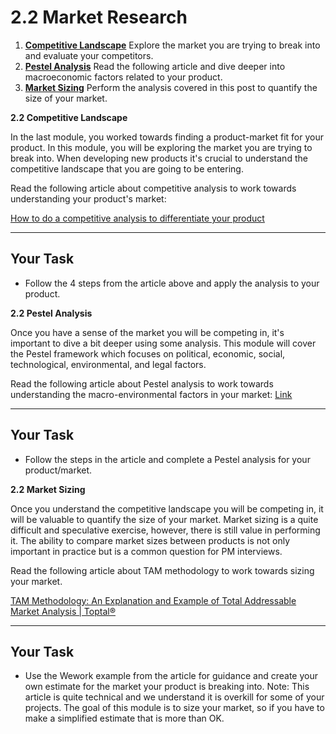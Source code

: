 # 2.2 Market Research

1. **[Competitive Landscape](https://community.ubcpm.club/resources/post/2-2-competitive-landscape-bg9VhPZnr5vU3LT)** Explore the market you are trying to break into and evaluate your competitors.
2. **[Pestel Analysis](https://community.ubcpm.club/resources/post/2-2-pestel-analysis-7JxaSp6xNdqdZk1)** Read the following article and dive deeper into macroeconomic factors related to your product.
3. **[Market Sizing](https://community.ubcpm.club/resources/post/2-2-market-sizing-o2uF3p2zQs8ZuZS)** Perform the analysis covered in this post to quantify the size of your market.

**2.2 Competitive Landscape**

In the last module, you worked towards finding a product-market fit for your product. In this module, you will be exploring the market you are trying to break into. When developing new products it's crucial to understand the competitive landscape that you are going to be entering.

Read the following article about competitive analysis to work towards understanding your product's market:

[How to do a competitive analysis to differentiate your product](https://www.productboard.com/blog/competitive-analysis-differentiate-your-product/)

---

## **Your Task**

- Follow the 4 steps from the article above and apply the analysis to your product.

**2.2 Pestel Analysis**

Once you have a sense of the market you will be competing in, it's important to dive a bit deeper using some analysis. This module will cover the Pestel framework which focuses on political, economic, social, technological, environmental, and legal factors.

Read the following article about Pestel analysis to work towards understanding the macro-environmental factors in your market: [Link](https://pestleanalysis.com/what-is-pestle-analysis/)

---

## **Your Task**

- Follow the steps in the article and complete a Pestel analysis for your product/market.

**2.2 Market Sizing**

Once you understand the competitive landscape you will be competing in, it will be valuable to quantify the size of your market. Market sizing is a quite difficult and speculative exercise, however, there is still value in performing it. The ability to compare market sizes between products is not only important in practice but is a common question for PM interviews.

Read the following article about TAM methodology to work towards sizing your market.

[TAM Methodology: An Explanation and Example of Total Addressable Market Analysis | Toptal®](https://www.toptal.com/finance/market-sizing/total-addressable-market-example)

---

## **Your Task**

- Use the Wework example from the article for guidance and create your own estimate for the market your product is breaking into.
  Note: This article is quite technical and we understand it is overkill for some of your projects. The goal of this module is to size your market, so if you have to make a simplified estimate that is more than OK.
